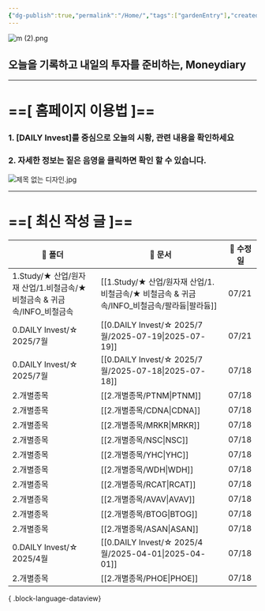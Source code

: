 ```yaml
---
{"dg-publish":true,"permalink":"/Home/","tags":["gardenEntry"],"created":"2025-06-09T13:40:49.286+09:00","updated":"2025-07-10T17:49:28.868+09:00"}
---
```


![m (2).png](/img/user/attachments/m%20(2).png)
## 오늘을 기록하고 내일의 투자를 준비하는, Moneydiary

------

# ==[ 홈페이지 이용법 ]==  

### 1. [DAILY Invest]를 중심으로 오늘의 시황, 관련 내용을 확인하세요

### 2. 자세한 정보는 짙은 음영을 클릭하면 확인 할 수 있습니다.

![제목 없는 디자인.jpg](/img/user/attachments/%EC%A0%9C%EB%AA%A9%20%EC%97%86%EB%8A%94%20%EB%94%94%EC%9E%90%EC%9D%B8.jpg)

----

# ==[ 최신 작성 글 ]==

| 📁 폴더                                             | 📄 문서                                                             | 📅 수정일 |
| ------------------------------------------------- | ----------------------------------------------------------------- | ------ |
| 1.Study/★ 산업/원자재 산업/1.비철금속/★ 비철금속 & 귀금속/INFO_비철금속 | [[1.Study/★ 산업/원자재 산업/1.비철금속/★ 비철금속 & 귀금속/INFO_비철금속/팔라듐\|팔라듐]] | 07/21  |
| 0.DAILY Invest/☆ 2025/7월                          | [[0.DAILY Invest/☆ 2025/7월/2025-07-19\|2025-07-19]]            | 07/21  |
| 0.DAILY Invest/☆ 2025/7월                          | [[0.DAILY Invest/☆ 2025/7월/2025-07-18\|2025-07-18]]            | 07/18  |
| 2.개별종목                                            | [[2.개별종목/PTNM\|PTNM]]                                          | 07/18  |
| 2.개별종목                                            | [[2.개별종목/CDNA\|CDNA]]                                          | 07/18  |
| 2.개별종목                                            | [[2.개별종목/MRKR\|MRKR]]                                          | 07/18  |
| 2.개별종목                                            | [[2.개별종목/NSC\|NSC]]                                            | 07/18  |
| 2.개별종목                                            | [[2.개별종목/YHC\|YHC]]                                            | 07/18  |
| 2.개별종목                                            | [[2.개별종목/WDH\|WDH]]                                            | 07/18  |
| 2.개별종목                                            | [[2.개별종목/RCAT\|RCAT]]                                          | 07/18  |
| 2.개별종목                                            | [[2.개별종목/AVAV\|AVAV]]                                          | 07/18  |
| 2.개별종목                                            | [[2.개별종목/BTOG\|BTOG]]                                          | 07/18  |
| 2.개별종목                                            | [[2.개별종목/ASAN\|ASAN]]                                          | 07/18  |
| 0.DAILY Invest/☆ 2025/4월                          | [[0.DAILY Invest/☆ 2025/4월/2025-04-01\|2025-04-01]]            | 07/18  |
| 2.개별종목                                            | [[2.개별종목/PHOE\|PHOE]]                                          | 07/18  |

{ .block-language-dataview}

